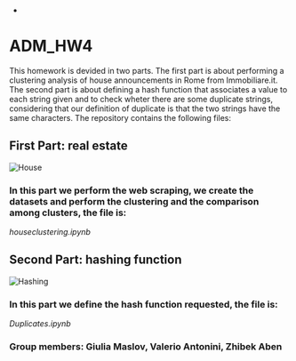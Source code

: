 * 
# ADM_HW4 

This homework is devided in two parts. The first part is about performing a clustering analysis of house announcements in Rome from Immobiliare.it. The second part is about defining a hash function that associates a value to each string given and to check wheter there are some duplicate strings, considering that our definition of duplicate is that the two strings have the same characters.
The repository contains the following files:

## First Part: real estate

![House](https://mitcentralcoast.org/wp-content/uploads/2017/01/real-estate-tech.jpg)

### In this part we perform the web scraping, we create the datasets and perform the clustering and the comparison among clusters, the file is:

*houseclustering.ipynb*



## Second Part: hashing function

![Hashing](http://graphics.cs.kuleuven.be/publications/LD06LPHFPT/teaser.png)

### In this part we define the hash function requested, the file is:

*Duplicates.ipynb*



### Group members: Giulia Maslov, Valerio Antonini, Zhibek Aben
